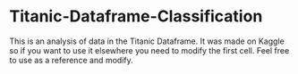 # Titanic-Dataframe-Classification
This is an analysis of data in the Titanic Dataframe. It was made on Kaggle so if you want to use it elsewhere you need to modify the first cell. Feel free to use as a reference and modify.
